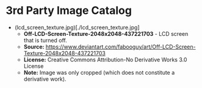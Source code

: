 # 3rd Party Image Catalog

- (lcd_screen_texture.jpg)[./lcd_screen_texture.jpg]
  - **Off-LCD-Screen-Texture-2048x2048-437221703** - LCD screen that is turned off.
  - **Source:** https://www.deviantart.com/fabooguy/art/Off-LCD-Screen-Texture-2048x2048-437221703
  - **License:** Creative Commons Attribution-No Derivative Works 3.0 License
  - **Note:** Image was only cropped (which does not constitute a derivative work).
